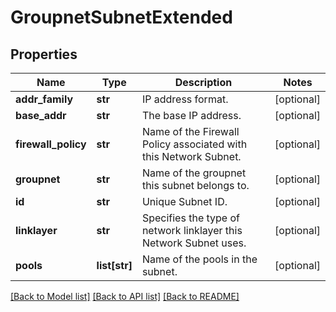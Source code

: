 # GroupnetSubnetExtended

## Properties
Name | Type | Description | Notes
------------ | ------------- | ------------- | -------------
**addr_family** | **str** | IP address format. | [optional] 
**base_addr** | **str** | The base IP address. | [optional] 
**firewall_policy** | **str** | Name of the Firewall Policy associated with this Network Subnet. | [optional] 
**groupnet** | **str** | Name of the groupnet this subnet belongs to. | [optional] 
**id** | **str** | Unique Subnet ID. | [optional] 
**linklayer** | **str** | Specifies the type of network linklayer this Network Subnet uses. | [optional] 
**pools** | **list[str]** | Name of the pools in the subnet. | [optional] 

[[Back to Model list]](../README.md#documentation-for-models) [[Back to API list]](../README.md#documentation-for-api-endpoints) [[Back to README]](../README.md)


